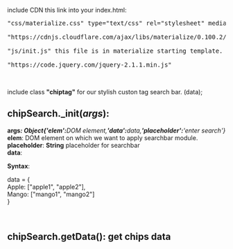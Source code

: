 include CDN this link into your index.html:</br>
<pre>"css/materialize.css" type="text/css" rel="stylesheet" media="screen,projection"

"https://cdnjs.cloudflare.com/ajax/libs/materialize/0.100.2/js/materialize.js"</br>
"js/init.js" this file is in materialize starting template.</br>
"https://code.jquery.com/jquery-2.1.1.min.js"


</pre>
include class <strong>"chiptag"</strong> for our stylish custon tag search bar.
 (data);
<h2><b>chipSearch._init(</b><i>args</i><b>):</b></h2> 
<Strong>args</Strong><i><b>:  <strong>Object</strong>{'elem':</b>DOM element,<b>'data':</b>data,<b>'placeholder':</b>'enter search'}</i></br>
<strong>elem</strong>: DOM element on which we want to apply searchbar module.</br>
<strong>placeholder</strong>: <strong>String</strong>   placeholder for searchbar</br>
<strong>data</strong>:

<strong>Syntax</strong>:<p> data = 
     {</br>
            Apple: ["apple1", "apple2"],</br>
            Mango: ["mango1", "mango2"]</br>
        }

</br>
<h2><b> chipSearch.getData()</b>: get chips data</h2>
